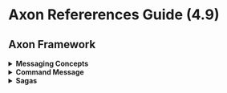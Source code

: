 # Axon Refererences Guide (4.9)

## Axon Framework
<details>
<summary>
<b>Messaging Concepts</b>
</summary>

### Messaging Concepts

#### Ý tưởng cốt lõi:
Một trong những khái niệm quan trọng nhất trong Axon là messaging (nhắn tin). Mọi giao tiếp giữa các thành phần trong ứng dụng Axon đều được thực hiện qua các đối tượng message. Điều này mang lại cho các thành phần tính **location transparency** (tính trong suốt về vị trí), nghĩa là chúng không cần biết về các thành phần khác nằm ở đâu, giúp dễ dàng mở rộng và phân tán hệ thống khi cần thiết.

#### Các loại message:
Mặc dù tất cả các message đều triển khai interface `Message`, nhưng chúng có sự phân biệt rõ ràng giữa các loại khác nhau và cách chúng được xử lí.

> **Lưu ý**:
> - Tất cả các message đều là bất biến (immutable). Điều này có nghĩa là một khi một message được tạo ra, nó không thể bị thay đổi.
> - Nếu bạn cần "lưu trữ" thêm dữ liệu vào một message, thực chất bạn đang tạo ra một message mới dựa trên message cũ, với thông tin bổ sung được thêm vào.
> - Tính bất biến này đảm bảo rằng các message an toàn để sử dụng trong môi trường đa luồng và phân tán, vì bạn không cần lo lắng về việc một luồng nào đó vô tình thay đổi nội dung của một message mà các luồng khác đang sử dụng.

#### Cấu trúc của message:
Mỗi message bao gồm 3 phần chính:
1. **Payload (tải trọng)**: Đây là phần dữ liệu chức năng của message, mô tả ý nghĩa của message đó. Ví dụ, trong một Command (lệnh), payload có thể chứa thông tin về hành động cần thực hiện.
2. **Metadata (siêu dữ liệu)**: Metadata cung cấp ngữ cảnh cho message, ví dụ như thông tin về nguồn gốc của message, thông tin theo dõi (tracing) hoặc thông tin bảo mật.
3. **Unique identifier (định danh duy nhất)**: Mỗi message có một định danh duy nhất để phân biệt nó với các message khác trong hệ thống.

### Commands

Commands thể hiện một ý định thay đổi trạng thái của ứng dụng. Ví dụ: chúng ta có thể có một `PlaceOrderCommand` để tạo một đơn hàng mới, hoặc một `UpdateProductCommand` để cập nhật thông tin sản phẩm.

Command thường được triển khai dưới dạng các Plain Old Java Objects (POJOs), lý tưởng nhất là các POJO read-only. Khi được gửi đi, chúng sẽ được gói bên trong một `CommandMessage` để cung cấp thêm thông tin ngữ cảnh.

Mỗi command chỉ luôn có **một và chỉ một đích đến** cụ thể. Mặc dù người gửi không quan tâm thành phần nào sẽ xử lý lệnh hoặc thành phần đó nằm ở đâu, nhưng họ có thể muốn biết được kết quả của việc xử lí lệnh đó.

Chính vì vậy, các command được gửi qua **Command Bus** cho phép trả về một kết quả. Điều này giúp người gửi có thể biết được lệnh đã được xử lý thành công hay không, hoặc có thể nhận được dữ liệu mới từ quá trình xử lý lệnh.

### Events
Events là các đối tượng mô tả một sự kiện đã xảy ra trong ứng dụng. Nguồn điển hình của event thường là từ các Aggregate. Khi một điều quan trọng xảy ra bên trong Aggregate, nó sẽ phát ra một event.

Trong Axon Framework, events có thể là bất kì đối tượng nào, tuy nhiên chúng ta nên đảm bảo rằng tất cả các events đều có thể tuần tự hóa (serializable) để dễ dàng lưu trữ và truyền tải.

#### Event Message
Khi events được gửi đi, Axon sẽ đóng gói chúng trong một `EventMessage`. Loại `Message` cụ thể được sử dụng phụ thuộc vảo nguồn gốc của event:
- Nếu event được phát ra bởi một Aggregate, nó sẽ được đóng gói trong một `DomainEventMessage` (là một lớp con của EventMessage).
- Các event khác sẽ được đóng gói trong một `EventMessage` thông thường.

Ngoài các thuộc tính chung của `Message` như `Identifier` (định danh duy nhất), `EventMessage` còn chứa một `timestamp` (thời gian xảy ra sự kiện).

`DomainEventMessage` còn chứa thêm thông tin về `type` và `identifier` của Aggregate đã phát ra event, cùng với `sequence number` của event trong dòng sự kiện của Aggregate, cho phép tái tạo lại thứ tự các sự kiện đã xảy ra.

> **Note**:
> - Mặc dù `DomainEventMessage` chứa tham chiếu đến `Aggregate Identifier`, chúng ta vẫn nên đưa `identifier` này vào trong bản thân đối tượng Event
> - `Identifier` trong `DomainEventMessage` được `EventStore` sử dụng để lưu trữ các sự kiện và có thể không phải lúc nào cũng cung cấp một giá trị đáng tin cậy cho các mục đích khác.

#### Payload và MetaData
Đối tượng event gốc được lưu trữ dưới dạng `payload` của một `EventMessage`. Bên cạnh `payload`, ta có thể lưu trữ thêm thông tin trong `metadata` của `EventMessage`. `Metadata` thường được sử dụng để lưu trữ thông tin bổ sung về một event, không phải là thông tin liên quan đến nghiệp vụ chính, ví dụ như thông tin kiểm toán (auditing), cho phép chúng ta biết được hoàn cảnh mà một Event được phát ra như tài khoản người dùng đã kích hoạt quá trình xử lý hạo8c tên cũa máy đã xử lý event.

> **Note**
> - Nói chung, không nên dựa vào thông tin bên trong **metadata** để đưa ra các quyết định liên quan đến nghiệp vụ (business decisions). Nếu cần làm như vậy, có thể thông tin đó nên được đưa vào trong chính bản thân event.

#### Tính bất biến và thiết kế Event
Mặc dù không bắt buộc, nhưng nên thiết kế các `domain event` là bất biến (immutable), tốt nhất là bằng cách khai báo tất cả các trường là final và khởi tạo event trong constructor. Có thể cân nhắc sử dụng pattern Builder nếu việc xây dựng Event trở nên quá phức tạp.

> **Note**
> - Mặc dù **domain event** về mặt kỹ thuật biểu thị cho một sự thay đổi trạng thái, ta cũng nên cố gắng nắm bắt được ý định của sự thay đổi trạng thái đó trong event.
> - Một cách hay là sử dụng một lớp trừu tượng để biểu diễn sự kiện thay đổi trạng thái chung, và sau đó tạo các lớp con cụ thể để thể hiện ý định của sự thay đổi. Ví dụ: có thể có một lớp trừu tượng **AddressChangedEvent**, và hai lớp con **ContactMovedEvent** và **AddressCorrectedEvent** để nắm bắt ý định của sự thay đổi địa chỉ. 
> - Một số trình lắng nghe (listener) không quan tâm đến ý định (ví dụ: các trình lắng nghe cập nhật cơ sở dữ liệu), chúng sẽ lắng nghe loại trừu tượng. Trong khi đó, các trình lắng nghe khác quan tâm đến ý định và sẽ lắng nghe các loại con cụ thể (ví dụ: để gửi email xác nhận thay đổi địa chỉ cho khách hàng).

#### Gửi Event
Khi gửi một event trên `Event Bus`, cần đóng gói nó trong một `EventMessage`. `GenericEventMessage` là một triển khai cho phép đóng gói Event của mình trong một Message. Chúng ta có thể sử dụng constructor hoặc phương thức static `asEventMessage()`. Phương thức này sẽ kiểm tra xem tham số đã triển khai interface `Message` hay chưa. Nếu có, nó sẽ được trả về trực tiếp (nếu nó triển khai `EventMessage`) hoặc nó sẽ trả về một `GenericEventMessage` mới sử dụng `payload` và `metadata` của `Message` đã cho. Nếu một Event được áp dụng (xuất bản - publish) bởi một Aggregate, Axon sẽ tự động đóng gói Event trong một `DomainEventMessage` chứa `Identifier`, `Type` và `Sequence Number` của Aggregate.

### Các section liên quan
1. **[Anatomy of Message](/my-notes/anatomy-of-message.md)**

2. **[Message Correlation](/my-notes/message-correlation.md)**

3. **[Message Intercepting - part 01](/my-notes/message-intercepting-01.md)**

4. **[Unit of Work](/my-notes/unit-of-work.md)**
</details>

<details>
<summary>
<b>Command Message</b>
</summary>

Loại message đầu tiên mà một ứng dụng Axon thường liên quan đến là Command Message (hay gọi tắt là Command).

### Các section liên quan
1. **[Aggregate](/my-notes/aggregate.md)**

2. **[State Stored Aggregates](/my-notes/state-stored-aggregates.md)**
</details>

<details>
<summary>
<b>Sagas</b>
</summary>

Loại message đầu tiên mà một ứng dụng Axon thường liên quan đến là Command Message (hay gọi tắt là Command).

### Các section liên quan
1. **[Implement Sagas using Axon Framework](/my-notes/implement-sagas.md)**

</details>